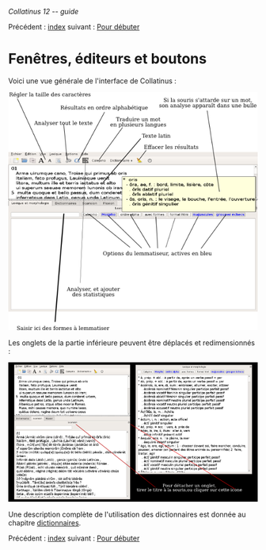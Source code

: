 *Collatinus 12 -- guide*

Précédent : [index](index.html) suivant : [Pour débuter](debuter.html)

Fenêtres, éditeurs et boutons 
=============================

Voici une vue générale de l'interface de Collatinus :

![Interface de Collatinus](anatomie.png "L'interface de Collatinus")

Les onglets de la partie inférieure peuvent être
déplacés et redimensionnés :

![Lemmatisation détachée](detach.png "La partie lemmatisation a été détachée")

Une description complète de l'utilisation des dictionnaires est donnée
au chapitre [dictionnaires](dictionnaires.html).

Précédent : [index](index.html) suivant : [Pour débuter](debuter.html)
